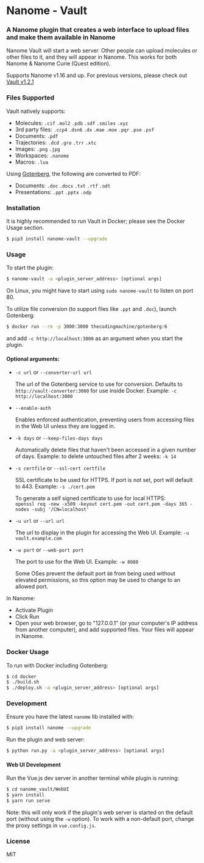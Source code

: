# Nanome - Vault

### A Nanome plugin that creates a web interface to upload files and make them available in Nanome

Nanome Vault will start a web server. Other people can upload molecules or other files to it, and they will appear in Nanome. This works for both Nanome & Nanome Curie (Quest edition).

Supports Nanome v1.16 and up. For previous versions, please check out [Vault v1.2.1](https://github.com/nanome-ai/plugin-vault/tree/v1.2.1)

### Files Supported

Vault natively supports:

- Molecules: `.cif` `.mol2` `.pdb` `.sdf` `.smiles` `.xyz`
- 3rd party files: `.ccp4` `.dsn6` `.dx` `.mae` `.moe` `.pqr` `.pse` `.psf`
- Documents: `.pdf`
- Trajectories: `.dcd` `.gro` `.trr` `.xtc`
- Images: `.png` `.jpg`
- Workspaces: `.nanome`
- Macros: `.lua`

Using [Gotenberg](https://github.com/thecodingmachine/gotenberg), the following are converted to PDF:

- Documents: `.doc` `.docx` `.txt` `.rtf` `.odt`
- Presentations: `.ppt` `.pptx` `.odp`

### Installation

It is highly recommended to run Vault in Docker; please see the Docker Usage section.

```sh
$ pip3 install nanome-vault --upgrade
```

### Usage

To start the plugin:

```sh
$ nanome-vault -a <plugin_server_address> [optional args]
```

On Linux, you might have to start using `sudo nanome-vault` to listen on port 80.

To utilize file conversion (to support files like `.ppt` and `.doc`), launch Gotenberg:

```sh
$ docker run --rm -p 3000:3000 thecodingmachine/gotenberg:6
```

and add `-c http://localhost:3000` as an argument when you start the plugin.

#### Optional arguments:

- `-c url` or `--converter-url url`

  The url of the Gotenberg service to use for conversion. Defaults to `http://vault-converter:3000` for use inside Docker. Example: `-c http://localhost:3000`

- `--enable-auth`

  Enables enforced authentication, preventing users from accessing files in the Web UI unless they are logged in.

- `-k days` or `--keep-files-days days`

  Automatically delete files that haven't been accessed in a given number of days. Example: to delete untouched files after 2 weeks: `-k 14`

- `-s certfile` or `--ssl-cert certfile`

  SSL certificate to be used for HTTPS. If port is not set, port will default to 443. Example: `-s ./cert.pem`

  To generate a self signed certificate to use for local HTTPS:\
  `openssl req -new -x509 -keyout cert.pem -out cert.pem -days 365 -nodes -subj '/CN=localhost'`

- `-u url` or `--url url`

  The url to display in the plugin for accessing the Web UI. Example: `-u vault.example.com`

- `-w port` or `--web-port port`

  The port to use for the Web UI. Example: `-w 8080`

  Some OSes prevent the default port `80` from being used without elevated permissions, so this option may be used to change to an allowed port.

In Nanome:

- Activate Plugin
- Click Run
- Open your web browser, go to "127.0.0.1" (or your computer's IP address from another computer), and add supported files. Your files will appear in Nanome.

### Docker Usage

To run with Docker including Gotenberg:

```sh
$ cd docker
$ ./build.sh
$ ./deploy.sh -a <plugin_server_address> [optional args]
```

### Development

Ensure you have the latest `nanome` lib installed with:

```sh
$ pip3 install nanome --upgrade
```

Run the plugin and web server:

```sh
$ python run.py -a <plugin_server_address> [optional args]
```

#### Web UI Development

Run the Vue.js dev server in another terminal while plugin is running:

```sh
$ cd nanome_vault/WebUI
$ yarn install
$ yarn run serve
```

Note: this will only work if the plugin's web server is started on the default port (without using the `-w` option). To work with a non-default port, change the proxy settings in `vue.config.js`.

### License

MIT
